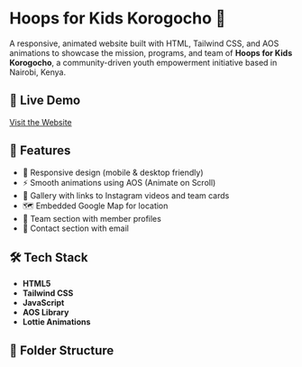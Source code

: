 # Hoops for Kids Korogocho 🏀

A responsive, animated website built with HTML, Tailwind CSS, and AOS animations to showcase the mission, programs, and team of **Hoops for Kids Korogocho**, a community-driven youth empowerment initiative based in Nairobi, Kenya.

## 🌟 Live Demo

[Visit the Website](https://your-username.github.io/hoops-for-kids-website/)

## 📌 Features

- 📱 Responsive design (mobile & desktop friendly)
- ⚡ Smooth animations using AOS (Animate on Scroll)
- 🎥 Gallery with links to Instagram videos and team cards
- 🗺️ Embedded Google Map for location
- 👥 Team section with member profiles
- 📩 Contact section with email

## 🛠️ Tech Stack

- **HTML5**
- **Tailwind CSS**
- **JavaScript**
- **AOS Library**
- **Lottie Animations**

## 📁 Folder Structure


